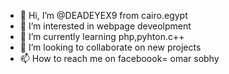 - 👋 Hi, I’m @DEADEYEX9 from cairo.egypt
- 👀 I’m interested in webpage deveolpment
- 🌱 I’m currently learning php,pyhton.c++
- 💞️ I’m looking to collaborate on new projects 
- 📫 How to reach me on faceboook= omar sobhy 
